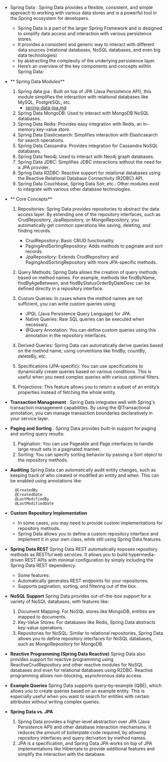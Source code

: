 - Spring Data : Spring Data provides a flexible, consistent, and simple approach to working with various data stores and is a powerful tool in the Spring ecosystem for developers.
  - Spring Data is a part of the larger Spring Framework and is designed to simplify data access and interaction with various persistence stores. 
  - It provides a consistent and generic way to interact with different data sources (relational databases, NoSQL databases, and even big data technologies) 
  - by abstracting the complexity of the underlying persistence layer. 
  - Here’s an overview of the key components and concepts within Spring Data:
- ** Spring Data Modules**
  1. Spring data jpa : Built on top of JPA (Java Persistence API), this module simplifies the interaction with relational databases like MySQL, PostgreSQL, etc.
     - [spring-data-jpa.md](spring-data-jpa.md)
  2. Spring Data MongoDB: Used to interact with MongoDB NoSQL databases.
  3. Spring Data Redis: Provides easy integration with Redis, an in-memory key-value store.
  4. Spring Data Elasticsearch: Simplifies interaction with Elasticsearch for search operations.
  5. Spring Data Cassandra: Provides integration for Cassandra NoSQL databases.
  6. Spring Data Neo4j: Used to interact with Neo4j graph databases.
  7. Spring Data JDBC: Simplifies JDBC interactions without the need for a JPA provider.
  8. Spring Data R2DBC: Reactive support for relational databases using the Reactive Relational Database Connectivity (R2DBC) API.
  9. Spring Data Couchbase, Spring Data Solr, etc.: Other modules exist to integrate with various other database technologies.
- ** Core Concepts**
  1. Repositories: Spring Data provides repositories to abstract the data access layer. 
     By extending one of the repository interfaces, such as CrudRepository, JpaRepository, or MongoRepository, 
     you automatically get common operations like saving, deleting, and finding records.
       - CrudRepository: Basic CRUD functionality.
       - PagingAndSortingRepository: Adds methods to paginate and sort records.
       - JpaRepository: Extends CrudRepository and PagingAndSortingRepository with more JPA-specific methods.
  2. Query Methods: Spring Data allows the creation of query methods based on method names. For example, methods like findByName, 
     findByAgeBetween, and findByStatusOrderByDateDesc can be defined directly in a repository interface.

  3. Custom Queries: In cases where the method names are not sufficient, you can write custom queries using:
        - JPQL (Java Persistence Query Language) for JPA.
        - Native Queries: Raw SQL queries can be executed when necessary.
        - @Query Annotation: You can define custom queries using this annotation in the repository interfaces.
  4. Derived Queries: Spring Data can automatically derive queries based on the method name, using conventions like findBy, countBy, deleteBy, etc.
  5. Specifications (JPA-specific): You can use specifications to dynamically create queries based on various conditions. 
     This is useful when you need complex queries with various optional filters.
  6. Projections: This feature allows you to return a subset of an entity’s properties instead of fetching the whole entity.

- **Transaction Management** : 
   Spring Data integrates well with Spring's transaction management capabilities. 
   By using the @Transactional annotation, you can manage transaction boundaries declaratively in your service layer.

- **Paging and Sorting** : 
   Spring Data provides built-in support for paging and sorting query results:
   1. Pagination: You can use Pageable and Page interfaces to handle large result sets in a paginated manner.
   2. Sorting: You can specify sorting behavior by passing a Sort object to the repository methods.
- **Auditing**
   Spring Data can automatically audit entity changes, such as keeping track of who created or modified an entity and when. 
   This can be enabled using annotations like:

        @CreatedBy
        @CreatedDate
        @LastModifiedBy
        @LastModifiedDate
- **Custom Repository Implementation**
     - In some cases, you may need to provide custom implementations for repository methods. 
     - Spring Data allows you to define a custom repository interface and implement it in your own class, while still using Spring Data features.
- **Spring Data REST**
     Spring Data REST automatically exposes repository methods as RESTful web services. 
     It allows you to build hypermedia-driven REST APIs with minimal configuration by simply including the Spring Data REST dependency. 
     - Some features:
     - Automatically generates REST endpoints for your repositories.
     - Supports pagination, sorting, and filtering out of the box.

- **NoSQL Support**
   Spring Data provides out-of-the-box support for a variety of NoSQL databases, with features like:
   1. Document Mapping: For NoSQL stores like MongoDB, entities are mapped to documents.
   2. Key-Value Stores: For databases like Redis, Spring Data abstracts key-value operations.
   3. Repositories for NoSQL: Similar to relational repositories, Spring Data allows you to define repository interfaces for NoSQL databases, such as MongoRepository for MongoDB.
- **Reactive Programming (Spring Data Reactive)**
   Spring Data also provides support for reactive programming using ReactiveCrudRepository and 
   other reactive modules for NoSQL databases and even for relational databases using R2DBC. 
   Reactive programming allows non-blocking, asynchronous data access. 
- **Example Queries**
    Spring Data supports query-by-example (QBE), which allows you to create queries based on an example entity. 
    This is especially useful when you want to search for entities with certain attributes without writing complex queries.
- **Spring Data vs. JPA**
   1. Spring Data provides a higher-level abstraction over JPA (Java Persistence API) and other database interaction mechanisms. 
         It reduces the amount of boilerplate code required, by allowing repository interfaces and query derivation by method names.
   2. JPA is a specification, and Spring Data JPA works on top of JPA implementations 
      like Hibernate to provide additional features and simplify the interaction with the database.

      
  
